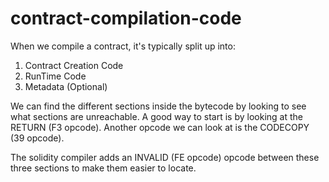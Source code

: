 # contract-compilation-code

When we compile a contract, it's typically split up into:
1. Contract Creation Code
2. RunTime Code
3. Metadata (Optional)

We can find the different sections inside the bytecode by looking to see what sections are unreachable. A good way to start is by looking at the RETURN (F3 opcode). Another opcode we can look at is the CODECOPY (39 opcode).

The solidity compiler adds an INVALID (FE opcode) opcode between these three sections to make them easier to locate.
